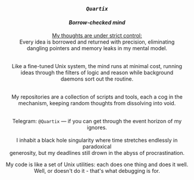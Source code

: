 <div align="center" width="200px">
  
### *`Quartix`*
#### *Borrow-checked mind*

<ins>My thoughts are under strict control:</ins> <br> Every idea is borrowed and returned with precision, eliminating<br> dangling pointers and memory leaks in my mental model.<br><br>

Like a fine-tuned Unix system, the mind runs at minimal cost, running<br> ideas through the filters of logic and reason while background<br> daemons sort out the routine.<br><br>

My repositories are a collection of scripts and tools, each a cog in the<br> mechanism, keeping random thoughts from dissolving into void.<br><br>
  
Telegram: `@Quartix` — if you can get through the event horizon of my ignores.<br><br>
I inhabit a black hole singularity where time stretches endlessly in paradoxical<br> generosity, but my deadlines still drown in the abyss of procrastination.

My code is like a set of Unix utilities: each does one thing and does it well.<br> Well, or doesn't do it - that's what debugging is for.

</div>
